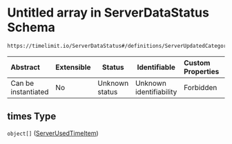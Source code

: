 # Untitled array in ServerDataStatus Schema

```txt
https://timelimit.io/ServerDataStatus#/definitions/ServerUpdatedCategoryUsedTimes/properties/times
```




| Abstract            | Extensible | Status         | Identifiable            | Custom Properties | Additional Properties | Access Restrictions | Defined In                                                                            |
| :------------------ | ---------- | -------------- | ----------------------- | :---------------- | --------------------- | ------------------- | ------------------------------------------------------------------------------------- |
| Can be instantiated | No         | Unknown status | Unknown identifiability | Forbidden         | Allowed               | none                | [ServerDataStatus.schema.json\*](ServerDataStatus.schema.json "open original schema") |

## times Type

`object[]` ([ServerUsedTimeItem](serverdatastatus-definitions-serverusedtimeitem.md))
